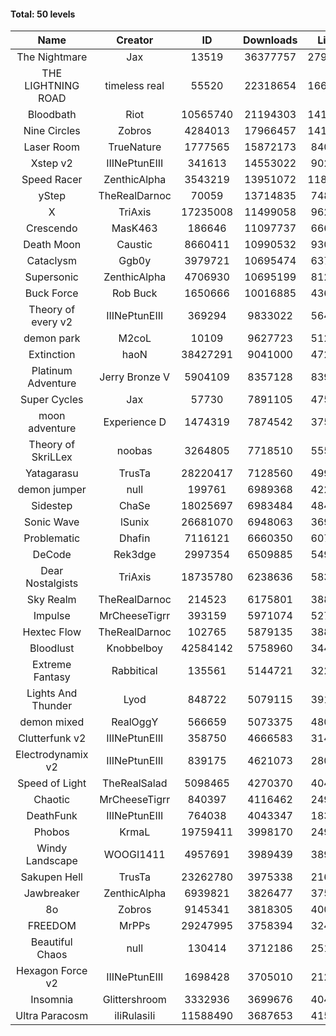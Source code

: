 #### Total: 50 levels

| Name | Creator | ID | Downloads | Likes |
|:---:|:---:|:---:|:---:|:---:|
| The Nightmare | Jax | 13519 | 36377757 | 2792961
| THE LIGHTNING ROAD | timeless real | 55520 | 22318654 | 1667619
| Bloodbath | Riot | 10565740 | 21194303 | 1412975
| Nine Circles | Zobros | 4284013 | 17966457 | 1418339
| Laser Room | TrueNature | 1777565 | 15872173 | 840988
| Xstep v2 | IIINePtunEIII | 341613 | 14553022 | 902161
| Speed Racer | ZenthicAlpha | 3543219 | 13951072 | 1188992
| yStep | TheRealDarnoc | 70059 | 13714835 | 748302
| X | TriAxis | 17235008 | 11499058 | 962879
| Crescendo | MasK463 | 186646 | 11097737 | 666350
| Death Moon  | Caustic | 8660411 | 10990532 | 930476
| Cataclysm | Ggb0y | 3979721 | 10695474 | 637118
| Supersonic | ZenthicAlpha | 4706930 | 10695199 | 812920
| Buck Force | Rob Buck | 1650666 | 10016885 | 436486
| Theory of every v2 | IIINePtunEIII | 369294 | 9833022 | 564270
| demon park | M2coL | 10109 | 9627723 | 512703
| Extinction | haoN | 38427291 | 9041000 | 472004
| Platinum Adventure | Jerry Bronze V | 5904109 | 8357128 | 839100
| Super Cycles | Jax | 57730 | 7891105 | 475513
| moon adventure | Experience D | 1474319 | 7874542 | 375173
| Theory of SkriLLex | noobas | 3264805 | 7718510 | 555305
| Yatagarasu  | TrusTa | 28220417 | 7128560 | 499485
| demon jumper | null | 199761 | 6989368 | 422922
| Sidestep | ChaSe | 18025697 | 6983484 | 484358
| Sonic Wave | lSunix | 26681070 | 6948063 | 369125
| Problematic | Dhafin | 7116121 | 6660350 | 607209
| DeCode | Rek3dge | 2997354 | 6509885 | 549550
| Dear Nostalgists | TriAxis | 18735780 | 6238636 | 583470
| Sky Realm | TheRealDarnoc | 214523 | 6175801 | 388798
| Impulse | MrCheeseTigrr | 393159 | 5971074 | 527543
| Hextec Flow | TheRealDarnoc | 102765 | 5879135 | 388782
| Bloodlust | Knobbelboy | 42584142 | 5758960 | 344805
| Extreme Fantasy | Rabbitical | 135561 | 5144721 | 322567
| Lights And Thunder | Lyod | 848722 | 5079115 | 391953
| demon mixed | RealOggY | 566659 | 5073375 | 480000
| Clutterfunk v2 | IIINePtunEIII | 358750 | 4666583 | 314394
| Electrodynamix v2 | IIINePtunEIII | 839175 | 4621073 | 280971
| Speed of Light | TheRealSalad | 5098465 | 4270370 | 404900
| Chaotic | MrCheeseTigrr | 840397 | 4116462 | 249473
| DeathFunk | IIINePtunEIII | 764038 | 4043347 | 183955
| Phobos | KrmaL | 19759411 | 3998170 | 249145
| Windy Landscape | WOOGI1411 | 4957691 | 3989439 | 389041
| Sakupen Hell | TrusTa | 23262780 | 3975338 | 216041
| Jawbreaker | ZenthicAlpha | 6939821 | 3826477 | 375791
| 8o | Zobros | 9145341 | 3818305 | 400866
| FREEDOM | MrPPs | 29247995 | 3758394 | 324751
| Beautiful Chaos | null | 130414 | 3712186 | 251990
| Hexagon Force v2 | IIINePtunEIII | 1698428 | 3705010 | 212560
| Insomnia | Glittershroom | 3332936 | 3699676 | 404976
| Ultra Paracosm | iIiRulasiIi | 11588490 | 3687653 | 415834
